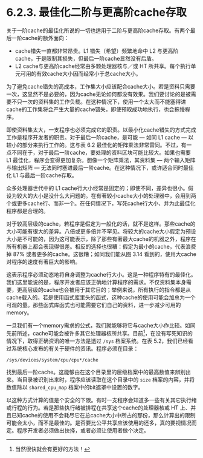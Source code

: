 # 6.2.3. 最佳化二阶与更高阶cache存取

关于一阶cache的最佳化所说的一切也适用于二阶与更高阶cache存取。有两个最后一阶cache的额外面向：

* cache错失一直都非常昂贵。L1 错失（希望）频繁地命中 L2 与更高阶cache，于是限制其损失，但最后一阶cache显然没有后盾。
* L2 cache与更高阶cache经常由多颗处理器核与／或 HT 所共享。每个执行单元可用的有效cache大小因而经常小于总cache大小。

为了避免cache错失的高成本，工作集大小应该配合cache大小。若是资料只需要一次，这显然不是必要的，因为cache无论如何都没有效果。我们要讨论的是被需要不只一次的资料集的工作负载。在这种情况下，使用一个太大而不能塞得进cache的工作集将会产生大量的cache错失，即使预取成功地执行，也会拖慢程序。

即使资料集太大，一支程序也必须完成它的职责。以最小化cache错失的方式完成工作是程序开发者的职责。对于最后一阶cache，是可能 –– 如同 L1 cache –– 以较小的部分来执行工作的。这与表 6.2 最佳化的矩阵乘法非常雷同。不过，有一点不同在于，对于最后一阶cache，要处理的资料区块可能比较大。如果也需要 L1 最佳化，程序会变得更加复杂。想像一个矩阵乘法，其资料集 –– 两个输入矩阵与输出矩阵 –– 无法同时塞进最后一阶cache。在这种情况下，或许适合同时最佳化 L1 与最后一阶cache存取。

众多处理器世代中的 L1 cache行大小经常是固定的；即使不同，差异也很小。假设为较大的大小是没什么大问题的。在有著较小cache大小的处理器中，会用到两个或更多cache行、而非一个。在任何情况下，写死cache行大小、并为此最佳化程序都是合理的。

对于较高层级的cache，若程序是假定为一般化的话，就不是这样。那些cache的大小可能有很大的差异。八倍或更多倍并不罕见。将较大的cache大小假定为预设大小是不可能的，因为这可能表示，除了那些有著最大cache的机器之外，程序在所有机器上都会表现得很差。相反的选择也很糟：假定为最小的cache，代表浪费掉 87% 或者更多的cache。这很糟；如同我们能从图 3.14 看到的，使用大cache对程序的速度有著巨大的影响。

这表示程序必须动态地将自身调整为cache行大小。这是一种程序特有的最佳化。我们这里能说的是，程序开发者应该正确地计算程序的需求。不仅资料集本身需要，更高层级的cache也会被用于其它目的；举例来说，所有执行的指令都是从cache载入的。若是使用函式库里头的函式，这种cache的使用可能会加总为一个可观的量。那些函式库函式也可能需要它们自己的资料，进一步减少可用的memory。

一旦我们有一个memory需求的公式，我们就能够将它与cache大小作比较。如同先前所述，cache可能会被许多其它处理器核所共享。目前[^34]，在没有写死知识的情况下，取得正确资讯的唯一方法是透过 `/sys` 档案系统。在表 5.2，我们已经看过系统核心发布的有关于硬件的资讯。程序必须在目录：

`/sys/devices/system/cpu/cpu*/cache`

找到最后一阶cache。这能够由在这个目录里的层级档案中的最高数值来辨别出来。当目录被识别出来时，程序应该读取在这个目录中的 `size` 档案的内容，并将数值除以 `shared_cpu_map` 档案中的bit遮罩中设置的数字。

以这种方式计算的值是个安全的下限。有时一支程序会知道多一些有关其它执行绪或行程的行为。若是那些执行绪被排程在共享这个cache的处理器核或 HT 上、并且已知cache的使用不会耗尽它在总cache大小中所占的那份，那么计算出的限制可能会太小，而不是最佳的。是否要比公平共享应该使用的还多，真的要视情况而定。程序开发者必须做出抉择，或者必须让使用者做个决定。



[^34]: 当然很快就会有更好的方法！

